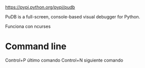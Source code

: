 https://pypi.python.org/pypi/pudb

PuDB is a full-screen, console-based visual debugger for Python.

Funciona con ncurses


# Command line
Control+P  último comando
Control+N  siguiente comando
